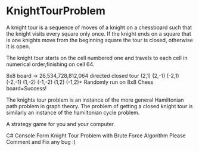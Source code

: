 # KnightTourProblem

A knight tour is a sequence of moves of a knight on a chessboard such that the knight visits every square only once. If the knight ends on a square that is one knights move from the beginning square the tour is closed, otherwise it is open.

The knight tour starts on the cell numbered one and travels to each cell in numerical order,finishing on cell 64.

8x8 board -> 26,534,728,812,064 directed closed tour (2,1) (2,-1) (-2,1) (-2,-1) (1,-2) (-1,-2) (1,2) (-1,2)+ Randomly run on 8x8 Chess board=Success!

The knights tour problem is an instance of the more general Hamiltonian path problem in graph theory. The problem of getting a closed knight tour is similarly an instance of the hamiltonian cycle problem.

A strategy game for you and your computer.

C# Console Form Knight Tour Problem with Brute Force Algorithm
Please Comment and Fix any bug :)
